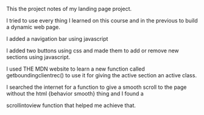 This the project notes of my landing page project.

I tried to use every thing I learned on this course and in the previous to build a dynamic web page.

I added a navigation bar using javascript

I added two buttons using css and made them to add or remove new sections using javascript.

I used THE MDN website to learn a new function called getboundingclientrec() to use it for giving the active section an active class.

I searched the internet for a function to give a smooth scroll to the page without the html {behavior smooth} thing and I found a 

scrollintoview function that helped me achieve that.
